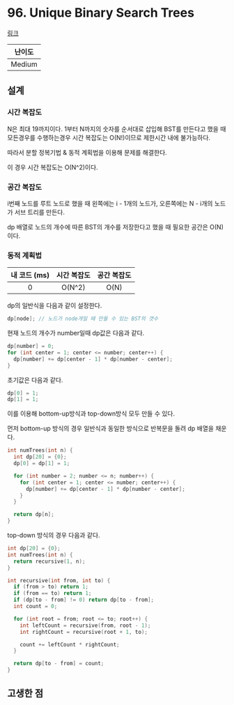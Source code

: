 # 96. Unique Binary Search Trees

[링크](https://leetcode.com/problems/unique-binary-search-trees/)

| 난이도 |
| :----: |
| Medium |

## 설계

### 시간 복잡도

N은 최대 19까지이다. 1부터 N까지의 숫자를 순서대로 삽입해 BST를 만든다고 했을 때 모든경우를 수행하는경우 시간 복잡도는 O(N!)이므로 제한시간 내에 불가능하다.

따라서 분할 정복기법 & 동적 계획법을 이용해 문제를 해결한다.

이 경우 시간 복잡도는 O(N^2)이다.

### 공간 복잡도

i번째 노드를 루트 노드로 했을 때 왼쪽에는 i - 1개의 노드가, 오른쪽에는 N - i개의 노드가 서브 트리를 만든다.

dp 배열로 노드의 개수에 따른 BST의 개수를 저장한다고 했을 때 필요한 공간은 O(N)이다.

### 동적 계획법

| 내 코드 (ms) | 시간 복잡도 | 공간 복잡도 |
| :----------: | :---------: | :---------: |
|      0       |   O(N^2)    |    O(N)     |

dp의 일반식을 다음과 같이 설정한다.

```cpp
dp[node]; // 노드가 node개일 때 만들 수 있는 BST의 갯수
```

현재 노드의 개수가 number일때 dp값은 다음과 같다.

```cpp
dp[number] = 0;
for (int center = 1; center <= number; center++) {
  dp[number] += dp[center - 1] * dp[number - center];
}
```

초기값은 다음과 같다.

```cpp
dp[0] = 1;
dp[1] = 1;
```

이를 이용해 bottom-up방식과 top-down방식 모두 만들 수 있다.

먼저 bottom-up 방식의 경우 일반식과 동일한 방식으로 반복문을 돌려 dp 배열을 채운다.

```cpp
int numTrees(int n) {
  int dp[20] = {0};
  dp[0] = dp[1] = 1;

  for (int number = 2; number <= n; number++) {
    for (int center = 1; center <= number; center++) {
      dp[number] += dp[center - 1] * dp[number - center];
    }
  }

  return dp[n];
}
```

top-down 방식의 경우 다음과 같다.

```cpp
int dp[20] = {0};
int numTrees(int n) {
  return recursive(1, n);
}

int recursive(int from, int to) {
  if (from > to) return 1;
  if (from == to) return 1;
  if (dp[to - from] != 0) return dp[to - from];
  int count = 0;

  for (int root = from; root <= to; root++) {
    int leftCount = recursive(from, root - 1);
    int rightCount = recursive(root + 1, to);

    count += leftCount * rightCount;
  }

  return dp[to - from] = count;
}
```

## 고생한 점

